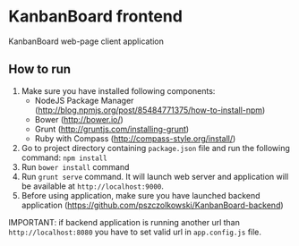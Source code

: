 # KanbanBoard frontend

KanbanBoard web-page client application


## How to run
1. Make sure you have installed following components:
    * NodeJS Package Manager (http://blog.npmjs.org/post/85484771375/how-to-install-npm)
    * Bower (http://bower.io/)
    * Grunt (http://gruntjs.com/installing-grunt)
    * Ruby with Compass (http://compass-style.org/install/)
2. Go to project directory containing `package.json` file and run the following command: `npm install`
3. Run `bower install` command
4. Run `grunt serve` command. It will launch web server and application will be available at `http://localhost:9000`.
5. Before using application, make sure you have launched backend application (https://github.com/pszczolkowski/KanbanBoard-backend)

IMPORTANT: if backend application is running another url than `http://localhost:8080` you have to set valid url in `app.config.js` file.
